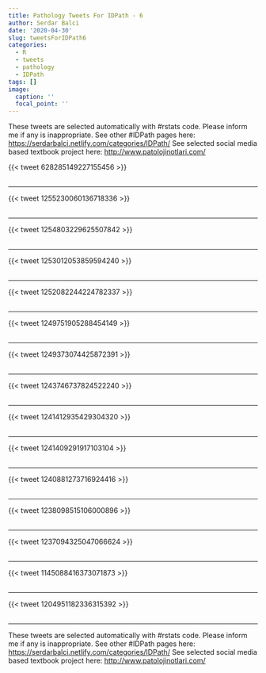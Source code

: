 ```yaml
---
title: Pathology Tweets For IDPath - 6
author: Serdar Balci
date: '2020-04-30'
slug: tweetsForIDPath6
categories:
  - R
  - tweets
  - pathology
  - IDPath
tags: []
image:
  caption: ''
  focal_point: ''
---
```



These tweets are selected automatically with #rstats code. Please inform me if any is inappropriate.
See other #IDPath pages here: https://serdarbalci.netlify.com/categories/IDPath/ 
See selected social media based textbook project here: http://www.patolojinotlari.com/

{{< tweet 628285149227155456 >}}
<br>
<br>
<hr>
{{< tweet 1255230060136718336 >}}
<br>
<br>
<hr>
{{< tweet 1254803229625507842 >}}
<br>
<br>
<hr>
{{< tweet 1253012053859594240 >}}
<br>
<br>
<hr>
{{< tweet 1252082244224782337 >}}
<br>
<br>
<hr>
{{< tweet 1249751905288454149 >}}
<br>
<br>
<hr>
{{< tweet 1249373074425872391 >}}
<br>
<br>
<hr>
{{< tweet 1243746737824522240 >}}
<br>
<br>
<hr>
{{< tweet 1241412935429304320 >}}
<br>
<br>
<hr>
{{< tweet 1241409291917103104 >}}
<br>
<br>
<hr>
{{< tweet 1240881273716924416 >}}
<br>
<br>
<hr>
{{< tweet 1238098515106000896 >}}
<br>
<br>
<hr>
{{< tweet 1237094325047066624 >}}
<br>
<br>
<hr>
{{< tweet 1145088416373071873 >}}
<br>
<br>
<hr>
{{< tweet 1204951182336315392 >}}
<br>
<br>
<hr>


These tweets are selected automatically with #rstats code. Please inform me if any is inappropriate.
See other #IDPath pages here: https://serdarbalci.netlify.com/categories/IDPath/ 
See selected social media based textbook project here: http://www.patolojinotlari.com/
